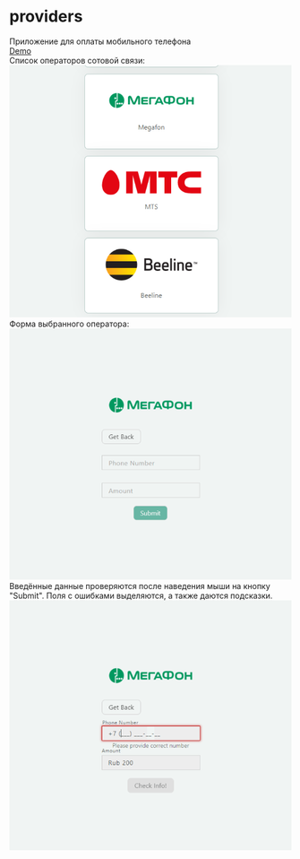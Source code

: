 # providers
Приложение для оплаты мобильного телефона<br>
[Demo](http://bravedevs.epizy.com/ "Demo") <br>
Список операторов сотовой связи:<br>
![Providers](https://raw.githubusercontent.com/shelchkov/providers/master/examples/providers.PNG)<br>
Форма выбранного оператора:<br>
![Megafon](https://raw.githubusercontent.com/shelchkov/providers/master/examples/megafon.PNG)<br>
Введённые данные проверяются после наведения мыши на кнопку "Submit". Поля с ошибками выделяются, а также даются подсказки.<br>
![Error](https://raw.githubusercontent.com/shelchkov/providers/master/examples/error.PNG)
